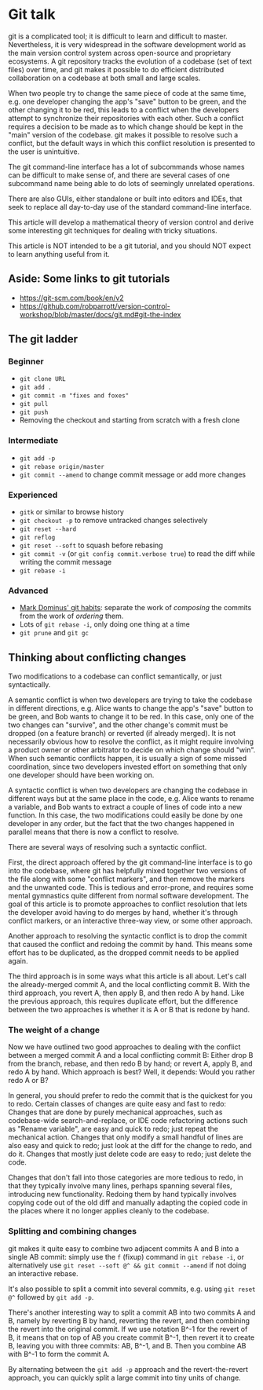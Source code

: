 # Git talk

git is a complicated tool; it is difficult to learn and difficult to master.
Nevertheless, it is very widespread in the software development world as the main version control system across open-source and proprietary ecosystems.
A git repository tracks the evolution of a codebase (set of text files) over time, and git makes it possible to do efficient distributed collaboration on a codebase at both small and large scales.

When two people try to change the same piece of code at the same time, e.g. one developer changing the app's "save" button to be green, and the other changing it to be red, this leads to a conflict when the developers attempt to synchronize their repositories with each other.
Such a conflict requires a decision to be made as to which change should be kept in the "main" version of the codebase.
git makes it possible to resolve such a conflict, but the default ways in which this conflict resolution is presented to the user is unintuitive.

The git command-line interface has a lot of subcommands whose names can be difficult to make sense of,
and there are several cases of one subcommand name being able to do lots of seemingly unrelated operations.

There are also GUIs, either standalone or built into editors and IDEs, that seek to replace all day-to-day use of the standard command-line interface.

This article will develop a mathematical theory of version control and derive some interesting git techniques for dealing with tricky situations.

This article is NOT intended to be a git tutorial, and you should NOT expect to learn anything useful from it.


## Aside: Some links to git tutorials

* https://git-scm.com/book/en/v2
* https://github.com/robparrott/version-control-workshop/blob/master/docs/git.md#git-the-index


## The git ladder

### Beginner

* `git clone URL`
* `git add .`
* `git commit -m "fixes and foxes"`
* `git pull`
* `git push`
* Removing the checkout and starting from scratch with a fresh clone

### Intermediate

* `git add -p`
* `git rebase origin/master`
* `git commit --amend` to change commit message or add more changes

### Experienced

* `gitk` or similar to browse history
* `git checkout -p` to remove untracked changes selectively
* `git reset --hard`
* `git reflog`
* `git reset --soft` to squash before rebasing
* `git commit -v` (or `git config commit.verbose true`) to read the diff while writing the commit message
* `git rebase -i`

### Advanced

* [Mark Dominus' git habits](https://blog.plover.com/prog/git-habits.html): separate the work of *composing* the commits from the work of *ordering* them.
* Lots of `git rebase -i`, only doing one thing at a time
* `git prune` and `git gc`


## Thinking about conflicting changes

Two modifications to a codebase can conflict semantically, or just syntactically.

A semantic conflict is when two developers are trying to take the codebase in different directions, e.g. Alice wants to change the app's "save" button to be green, and Bob wants to change it to be red.
In this case, only one of the two changes can "survive", and the other change's commit must be dropped (on a feature branch) or reverted (if already merged).
It is not necessarily obvious how to resolve the conflict, as it might require involving a product owner or other arbitrator to decide on which change should "win".
When such semantic conflicts happen, it is usually a sign of some missed coordination, since two developers invested effort on something that only one developer should have been working on.

A syntactic conflict is when two developers are changing the codebase in different ways but at the same place in the code, e.g. Alice wants to rename a variable, and Bob wants to extract a couple of lines of code into a new function.
In this case, the two modifications could easily be done by one developer in any order, but the fact that the two changes happened in parallel means that there is now a conflict to resolve.

There are several ways of resolving such a syntactic conflict.

First, the direct approach offered by the git command-line interface is to go into the codebase, where git has helpfully mixed together two versions of the file along with some "conflict markers", and then remove the markers and the unwanted code.
This is tedious and error-prone, and requires some mental gymnastics quite different from normal software development.
The goal of this article is to promote approaches to conflict resolution that lets the developer avoid having to do merges by hand, whether it's through conflict markers, or an interactive three-way view, or some other approach.

Another approach to resolving the syntactic conflict is to drop the commit that caused the conflict and redoing the commit by hand.
This means some effort has to be duplicated, as the dropped commit needs to be applied again.

The third approach is in some ways what this article is all about.
Let's call the already-merged commit A, and the local conflicting commit B.
With the third approach, you revert A, then apply B, and then redo A by hand.
Like the previous approach, this requires duplicate effort, but the difference between the two approaches is whether it is A or B that is redone by hand.

### The weight of a change

Now we have outlined two good approaches to dealing with the conflict between a merged commit A and a local conflicting commit B:
Either drop B from the branch, rebase, and then redo B by hand; or revert A, apply B, and redo A by hand.
Which approach is best? Well, it depends: Would you rather redo A or B?

In general, you should prefer to redo the commit that is the quickest for you to redo.
Certain classes of changes are quite easy and fast to redo:
Changes that are done by purely mechanical approaches, such as codebase-wide search-and-replace, or IDE code refactoring actions such as "Rename variable", are easy and quick to redo; just repeat the mechanical action.
Changes that only modify a small handful of lines are also easy and quick to redo; just look at the diff for the change to redo, and do it.
Changes that mostly just delete code are easy to redo; just delete the code.

Changes that don't fall into those categories are more tedious to redo, in that they typically involve many lines, perhaps spanning several files, introducing new functionality. Redoing them by hand typically involves copying code out of the old diff and manually adapting the copied code in the places where it no longer applies cleanly to the codebase.

### Splitting and combining changes

git makes it quite easy to combine two adjacent commits A and B into a single AB commit:
simply use the `f` (fixup) command in `git rebase -i`, or alternatively use `git reset --soft @^ && git commit --amend` if not doing an interactive rebase.

It's also possible to split a commit into several commits, e.g. using `git reset @^` followed by `git add -p`.

There's another interesting way to split a commit AB into two commits A and B, namely by reverting B by hand, reverting the revert, and then combining the revert into the original commit. If we use notation B^-1 for the revert of B, it means that on top of AB you create commit B^-1, then revert it to create B, leaving you with three commits: AB, B^-1, and B. Then you combine AB with B^-1 to form the commit A.

By alternating between the `git add -p` approach and the revert-the-revert approach, you can quickly split a large commit into tiny units of change.
